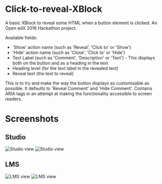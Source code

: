 # Click-to-reveal-XBlock
A basic XBlock to reveal some HTML when a button element is clicked. An Open edX 2016 Hackathon project.

Available fields: 
- 'Show' action name (such as 'Reveal', 'Click to' or 'Show')
- 'Hide' action name (such as 'Close', 'Click to' or 'Hide')
- Text Label (such as 'Comment', 'Description' or 'Text') - This displays both on the button and as a heading in the text
- Heading level (for the text label in the revealed text)
- Reveal text (the text to reveal)

This is to try and make the way the button displays as customisable as possible. It defaults to 'Reveal Comment' and 'Hide Comment'.
Contains ARIA tags in an attempt at making the functionality accessible to screen readers.

# Screenshots
## Studio
![Studio view](http://i.imgur.com/C3wyytq.png)
![Studio view](http://i.imgur.com/M9rxdIp.png)

## LMS
![LMS view](http://i.imgur.com/9xcG5pX.png)
![LMS view](http://i.imgur.com/FWEiDDb.png)

